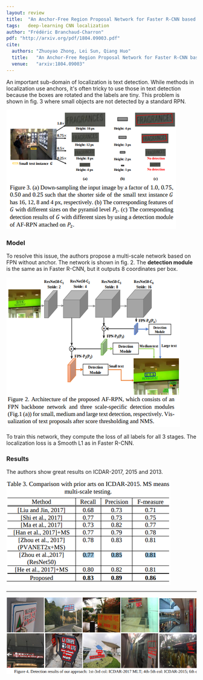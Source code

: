 ```yaml
---
layout: review
title:  "An Anchor-Free Region Proposal Network for Faster R-CNN based Text Detection Approaches"
tags:   deep-learning CNN localization
author: "Frédéric Branchaud-Charron"
pdf: "http://arxiv.org/pdf/1804.09003.pdf"
cite:
  authors: "Zhuoyao Zhong, Lei Sun, Qiang Huo"
  title:   "An Anchor-Free Region Proposal Network for Faster R-CNN based Text Detection Approaches"
  venue:   "arxiv:1804.09003"
---
```


An important sub-domain of localization is text detection. While methods in localization use anchors, it's often tricky to use those in text detection because the boxes are rotated and the labels are tiny. This problem is shown in fig. 3 where small objects are not detected by a standard RPN.

![](/article/images/anchor-free/fig3.png)


### Model

To resolve this issue, the authors propose a multi-scale network based on FPN without anchor. The network is shown in fig. 2. The **detection module** is the same as in Faster R-CNN, but it outputs 8 coordinates per box.

![](/article/images/anchor-free/fig2.png)


To train this network, they compute the loss of all labels for all 3 stages. The localization loss is a Smooth L1 as in Faster R-CNN.

### Results

The authors show great results on ICDAR-2017, 2015 and 2013.

![](/article/images/anchor-free/table3.png)


---


![](/article/images/anchor-free/fig4.png)
